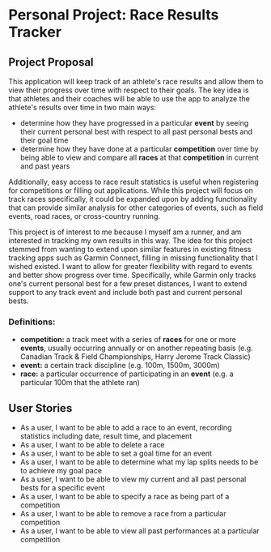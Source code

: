 # Personal Project: Race Results Tracker

## Project Proposal

This application will keep track of an athlete's race results and allow them to view their progress over time with 
respect to their goals. The key idea is that athletes and their coaches will be able to use the app to analyze the 
athlete's results over time in two main ways:
- determine how they have progressed in a particular **event** by seeing their current personal best with 
respect to all past personal bests and their goal time
- determine how they have done at a particular **competition** over time by 
being able to view and compare all **races** at that **competition** in current and past years

Additionally, easy access to race result statistics is useful when registering for competitions or filling out 
applications. While this project will focus on track races specifically, it could be 
expanded upon by adding functionality that can provide similar analysis for other categories of events, such as field 
events, road races, or cross-country running.
 
 
This project is of interest to me because I myself am a runner, and am interested in tracking my own results in 
this way. The idea for this project stemmed from wanting to extend upon similar features in existing
fitness tracking apps such as Garmin Connect, filling in missing functionality that I wished existed. I want to allow for 
greater flexibility with regard to events and better show progress over time. 
Specifically, while Garmin only tracks one's current personal best for a few preset distances, I want to extend support 
to any track event and include both past and current personal bests.

### Definitions:
- **competition:** a track meet with a series of **races** for one or more **events**, usually occurring annually or on 
another repeating basis (e.g. Canadian Track & Field Championships, Harry Jerome Track Classic)
- **event:** a certain track discipline (e.g. 100m, 1500m, 3000m)
- **race:** a particular occurrence of participating in an **event** (e.g. a particular 100m that the athlete ran)



## User Stories
- As a user, I want to be able to add a race to an event, recording statistics including date, result time, and placement
- As a user, I want to be able to delete a race
- As a user, I want to be able to set a goal time for an event
- As a user, I want to be able to determine what my lap splits needs to be to achieve my goal pace
- As a user, I want to be able to view my current and all past personal bests for a specific event
- As a user, I want to be able to specify a race as being part of a competition
- As a user, I want to be able to remove a race from a particular competition
- As a user, I want to be able to view all past performances at a particular competition

